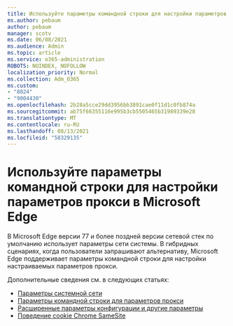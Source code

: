 ```yaml
---
title: Используйте параметры командной строки для настройки параметров прокси в Microsoft Edge
ms.author: pebaum
author: pebaum
manager: scotv
ms.date: 06/08/2021
ms.audience: Admin
ms.topic: article
ms.service: o365-administration
ROBOTS: NOINDEX, NOFOLLOW
localization_priority: Normal
ms.collection: Adm_O365
ms.custom:
- "8024"
- "9004430"
ms.openlocfilehash: 2b28a5cce29dd3956bb3891cae0f11d1c0fb874a
ms.sourcegitcommit: ab75f66355116e995b3cb5505465b31989339e28
ms.translationtype: MT
ms.contentlocale: ru-RU
ms.lasthandoff: 08/13/2021
ms.locfileid: "58329135"
---
```

# <a name="use-command-line-options-to-configure-proxy-settings-in-microsoft-edge"></a>Используйте параметры командной строки для настройки параметров прокси в Microsoft Edge

В Microsoft Edge версии 77 и более поздней версии сетевой стек по умолчанию использует параметры сети системы. В гибридных сценариях, когда пользователи запрашивают альтернативу, Microsoft Edge поддерживает параметры командной строки для настройки настраиваемых параметров прокси. 

Дополнительные сведения см. в следующих статьях:

- [Параметры системной сети](https://docs.microsoft.com/deployedge/edge-learnmore-cmdline-options-proxy-settings#system-network-settings)
- [Параметры командной строки для параметров прокси](https://docs.microsoft.com/deployedge/edge-learnmore-cmdline-options-proxy-settings#system-network-settings)
- [Расширенные параметры конфигурации и другие параметры](https://go.microsoft.com/fwlink/?linkid=2134293)
- [Поведение cookie Chrome SameSite](https://docs.microsoft.com/office365/troubleshoot/miscellaneous/chrome-behavior-affects-applications)